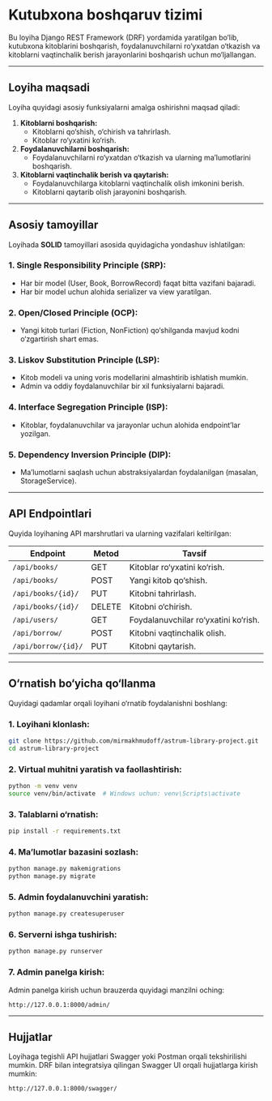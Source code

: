 
# Kutubxona boshqaruv tizimi

Bu loyiha Django REST Framework (DRF) yordamida yaratilgan bo‘lib, kutubxona kitoblarini boshqarish, foydalanuvchilarni ro‘yxatdan o‘tkazish va kitoblarni vaqtinchalik berish jarayonlarini boshqarish uchun mo‘ljallangan.

---

## Loyiha maqsadi

Loyiha quyidagi asosiy funksiyalarni amalga oshirishni maqsad qiladi:

1. **Kitoblarni boshqarish:**
   - Kitoblarni qo‘shish, o‘chirish va tahrirlash.
   - Kitoblar ro‘yxatini ko‘rish.
2. **Foydalanuvchilarni boshqarish:**
   - Foydalanuvchilarni ro‘yxatdan o‘tkazish va ularning ma’lumotlarini boshqarish.
3. **Kitoblarni vaqtinchalik berish va qaytarish:**
   - Foydalanuvchilarga kitoblarni vaqtinchalik olish imkonini berish.
   - Kitoblarni qaytarib olish jarayonini boshqarish.

---

## Asosiy tamoyillar

Loyihada **SOLID** tamoyillari asosida quyidagicha yondashuv ishlatilgan:

### 1. Single Responsibility Principle (SRP):
- Har bir model (User, Book, BorrowRecord) faqat bitta vazifani bajaradi.
- Har bir model uchun alohida serializer va view yaratilgan.

### 2. Open/Closed Principle (OCP):
- Yangi kitob turlari (Fiction, NonFiction) qo‘shilganda mavjud kodni o‘zgartirish shart emas.

### 3. Liskov Substitution Principle (LSP):
- Kitob modeli va uning voris modellarini almashtirib ishlatish mumkin.
- Admin va oddiy foydalanuvchilar bir xil funksiyalarni bajaradi.

### 4. Interface Segregation Principle (ISP):
- Kitoblar, foydalanuvchilar va jarayonlar uchun alohida endpoint’lar yozilgan.

### 5. Dependency Inversion Principle (DIP):
- Ma’lumotlarni saqlash uchun abstraksiyalardan foydalanilgan (masalan, StorageService).

---

## API Endpointlari

Quyida loyihaning API marshrutlari va ularning vazifalari keltirilgan:

| Endpoint           | Metod      | Tavsif                           |
|---------------------|------------|----------------------------------|
| `/api/books/`       | GET        | Kitoblar ro‘yxatini ko‘rish.    |
| `/api/books/`       | POST       | Yangi kitob qo‘shish.           |
| `/api/books/{id}/`  | PUT        | Kitobni tahrirlash.             |
| `/api/books/{id}/`  | DELETE     | Kitobni o‘chirish.              |
| `/api/users/`       | GET        | Foydalanuvchilar ro‘yxatini ko‘rish. |
| `/api/borrow/`      | POST       | Kitobni vaqtinchalik olish.     |
| `/api/borrow/{id}/` | PUT        | Kitobni qaytarish.              |

---

## O‘rnatish bo‘yicha qo‘llanma

Quyidagi qadamlar orqali loyihani o‘rnatib foydalanishni boshlang:

### 1. Loyihani klonlash:
```bash
git clone https://github.com/mirmakhmudoff/astrum-library-project.git
cd astrum-library-project
```

### 2. Virtual muhitni yaratish va faollashtirish:
```bash
python -m venv venv
source venv/bin/activate  # Windows uchun: venv\Scripts\activate
```

### 3. Talablarni o‘rnatish:
```bash
pip install -r requirements.txt
```

### 4. Ma’lumotlar bazasini sozlash:
```bash
python manage.py makemigrations
python manage.py migrate
```

### 5. Admin foydalanuvchini yaratish:
```bash
python manage.py createsuperuser
```

### 6. Serverni ishga tushirish:
```bash
python manage.py runserver
```

### 7. Admin panelga kirish:
Admin panelga kirish uchun brauzerda quyidagi manzilni oching:
```
http://127.0.0.1:8000/admin/
```

---

## Hujjatlar

Loyihaga tegishli API hujjatlari Swagger yoki Postman orqali tekshirilishi mumkin. DRF bilan integratsiya qilingan Swagger UI orqali hujjatlarga kirish mumkin:
```
http://127.0.0.1:8000/swagger/
```
